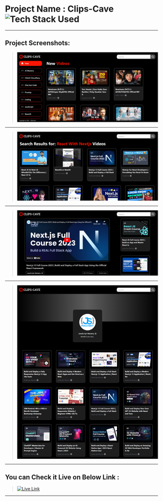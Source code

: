 # Project Name : Clips-Cave ![Tech Stack Used](https://img.shields.io/badge/Technologies-React-blue)

---

## Project Screenshots:

> ![SS](./ss1.png)

---

> ![SS](./ss3.png)

---

> ![SS](./ss4.png)

---

> ![SS](./ss2.png)

---

## You can Check it Live on Below Link :

> [![Live Link](https://img.shields.io/badge/DEPLOYED-LINK-green)](https://clips-cave.vercel.app/)

---
